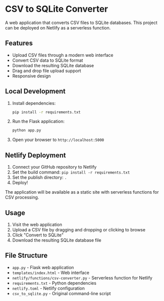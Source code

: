 # CSV to SQLite Converter

A web application that converts CSV files to SQLite databases. This project can be deployed on Netlify as a serverless function.

## Features

- Upload CSV files through a modern web interface
- Convert CSV data to SQLite format
- Download the resulting SQLite database
- Drag and drop file upload support
- Responsive design

## Local Development

1. Install dependencies:
   ```bash
   pip install -r requirements.txt
   ```

2. Run the Flask application:
   ```bash
   python app.py
   ```

3. Open your browser to `http://localhost:5000`

## Netlify Deployment

1. Connect your GitHub repository to Netlify
2. Set the build command: `pip install -r requirements.txt`
3. Set the publish directory: `.`
4. Deploy!

The application will be available as a static site with serverless functions for CSV processing.

## Usage

1. Visit the web application
2. Upload a CSV file by dragging and dropping or clicking to browse
3. Click "Convert to SQLite"
4. Download the resulting SQLite database file

## File Structure

- `app.py` - Flask web application
- `templates/index.html` - Web interface
- `netlify/functions/csv-converter.py` - Serverless function for Netlify
- `requirements.txt` - Python dependencies
- `netlify.toml` - Netlify configuration
- `csv_to_sqlite.py` - Original command-line script
